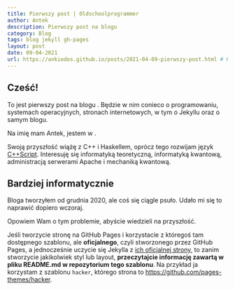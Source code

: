 ```yaml
---
title: Pierwszy post | Oldschoolprogrammer
author: Antek
description: Pierwszy post na blogu
category: Blog
tags: blog jekyll gh-pages
layout: post
date: 09-04-2021
url: https://ankiedos.github.io/posts/2021-04-09-pierwszy-post.html # Helper for blog.html
---
```


## Cześć!
To jest pierwszy post na blogu <!--{{ site.brand }}-->. Będzie w nim conieco o programowaniu, systemach operacyjnych, stronach internetowych, w tym o Jekyllu oraz o samym blogu.

Na imię mam Antek, jestem w <!--{{ site.my_grade }} {% if site.my_school == "liceum" %} klasie liceum na profilu matematyczno-informatycznym grupa fizyczna {% else %} roku studiów na kierunku informatyka {% endif %}-->.

Swoją przyszłość wiążę z C++ i Haskellem, oprócz tego rozwijam język [C++Script](https://github.com/cpp-script-lang). Interesuję się informatyką teoretyczną, informatyką kwantową, administracją serwerami Apache i mechaniką kwantową.

## Bardziej informatycznie
Bloga tworzyłem od grudnia 2020, ale coś się ciągle psuło. Udało mi się to naprawić dopiero wczoraj.

Opowiem Wam o tym problemie, abyście wiedzieli na przyszłość.

Jeśli tworzycie stronę na GitHub Pages i korzystacie z któregoś tam dostępnego szablonu, ale **oficjalnego**, czyli stworzonego przez GitHub Pages, a jednocześnie uczycie się Jekylla z [ich oficjalnej strony](https://jekyllrb.com),
to zanim stworzycie jakikolwiek styl lub layout, **przeczytajcie informację zawartą w pliku README.md w repozytorium tego szablonu**.
Na przykład ja korzystam z szablonu `hacker`, którego strona to https://github.com/pages-themes/hacker.
